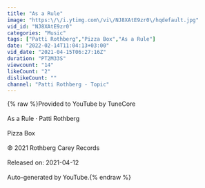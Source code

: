 ```yaml
---
title: "As a Rule"
image: "https:\/\/i.ytimg.com\/vi\/NJ8XAtE9zr0\/hqdefault.jpg"
vid_id: "NJ8XAtE9zr0"
categories: "Music"
tags: ["Patti Rothberg","Pizza Box","As a Rule"]
date: "2022-02-14T11:04:13+03:00"
vid_date: "2021-04-15T06:27:16Z"
duration: "PT2M33S"
viewcount: "14"
likeCount: "2"
dislikeCount: ""
channel: "Patti Rothberg - Topic"
---
```

{% raw %}Provided to YouTube by TuneCore<br /><br />As a Rule · Patti Rothberg<br /><br />Pizza Box<br /><br />℗ 2021 Rothberg Carey Records<br /><br />Released on: 2021-04-12<br /><br />Auto-generated by YouTube.{% endraw %}
